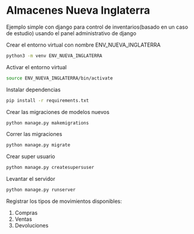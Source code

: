 # Almacenes Nueva Inglaterra
Ejemplo simple con django para control de inventarios(basado en un caso de estudio) usando el panel administrativo de django


Crear el entorno virtual con nombre ENV_NUEVA_INGLATERRA
```bash
python3 -m venv ENV_NUEVA_INGLATERRA
```

Activar el entorno virtual
```bash
source ENV_NUEVA_INGLATERRA/bin/activate
```
Instalar dependencias
```bash
pip install -r requirements.txt
```

Crear las migraciones de modelos nuevos
```bash
python manage.py makemigrations
```

Correr las migraciones
```bash
python manage.py migrate
```

Crear super usuario
```bash
python manage.py createsupersuser
```

Levantar el servidor
```bash
python manage.py runserver
```

Registrar los tipos de movimientos disponibles:
1. Compras
2. Ventas
3. Devoluciones